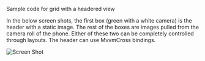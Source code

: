 Sample code for grid with a headered view

In the below screen shots, the first box (green with a white camera) is the header with a static image.  The rest of the boxes are images pulled from the camera roll of the phone.  Either of these two can be completely controlled through layouts.  The header can use MvvmCross bindings.

![Screen Shot](https://raw.githubusercontent.com/jquintus/spikes/master/XamarinSpikes/HeaderedGridView/screenshot.jpg)